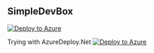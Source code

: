 ## SimpleDevBox




[![Deploy to Azure](http://azuredeploy.net/deploybutton.png)](https://portal.azure.com/#create/Microsoft.Template/uri/https%3A%2F%2Fraw.githubusercontent.com%2FFBoucher%2FSimpleDevBox%2Fmaster%2Fazure-deploy.json)

Trying with AzureDeploy.Net
[![Deploy to Azure](http://azuredeploy.net/deploybutton.png)](https://azuredeploy.net/)